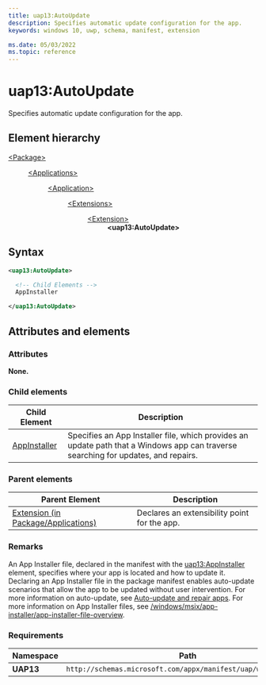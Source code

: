 ```yaml
---
title: uap13:AutoUpdate
description: Specifies automatic update configuration for the app.
keywords: windows 10, uwp, schema, manifest, extension

ms.date: 05/03/2022
ms.topic: reference
---
```


# uap13:AutoUpdate

Specifies automatic update configuration for the app.

## Element hierarchy

<dl>
<dt><a href="element-package.md">&lt;Package&gt;</a></dt>
<dd>
<dl>
<dt><a href="element-applications.md">&lt;Applications&gt;</a></dt>
<dd>
<dl>
<dt><a href="element-application.md">&lt;Application&gt;</a></dt>
<dd>
<dl>
<dt><a href="element-extensions.md">&lt;Extensions&gt;</a></dt>
<dd>
<dl>
<dt><a href="element-extension.md">&lt;Extension&gt;</a></dt>
<dd><strong>&lt;uap13:AutoUpdate&gt;</strong></dd>
</dl>
</dd>
</dl>
</dd>
</dl>
</dd>
</dl>
</dd>
</dl>

## Syntax

``` XML
<uap13:AutoUpdate>

  <!-- Child Elements -->
  AppInstaller

</uap13:AutoUpdate>
```

## Attributes  and elements

### Attributes

**None.**

### Child elements

| Child Element | Description |
|-|-|
| [AppInstaller](element-uap13-autoupdate.md) | Specifies an App Installer file, which provides an update path that a Windows app can traverse searching for updates, and repairs. |

### Parent elements

| Parent Element | Description |
|-|-|
| [Extension (in Package/Applications)](element-extension.md) | Declares an extensibility point for the app. |

### Remarks

An App Installer file, declared in the manifest with the [uap13:AppInstaller](element-uap13-autoupdate.md) element, specifies where your app is located and how to update it. Declaring an App Installer file in the package manifest enables auto-update scenarios that allow the app to be updated without user intervention. For more information on auto-update, see [Auto-update and repair apps](/windows/msix/app-installer/auto-update-and-repair--overview). For more information on App Installer files, see [/windows/msix/app-installer/app-installer-file-overview](/windows/msix/app-installer/app-installer-file-overview).

### Requirements

| Namespace | Path |
|-|-|
| **UAP13** | `http://schemas.microsoft.com/appx/manifest/uap/windows/10/13` |